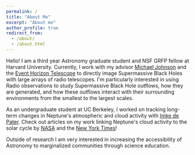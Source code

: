 ```yaml
---
permalink: /
title: "About Me"
excerpt: "About me"
author_profile: true
redirect_from: 
  - /about/
  - /about.html
---
```


Hello! I am a third year Astronomy graduate student and NSF GRFP fellow at Harvard University. Currently, I work with my advisor [Michael Johnson](http://www.scintillatingastronomy.com/) and the [Event Horizon Telescope](https://eventhorizontelescope.org/) to directly image Supermassive Black Holes with large arrays of radio telescopes. I'm particularly interested in using Radio observations to study Supermassive Black Hole outflows, how they are generated, and how these outflows interact with their surrounding environments from the smallest to the largest scales.

As an undergraduate student at UC Berkeley, I worked on tracking long-term changes in Neptune's atmospheric and cloud activity with [Imke de Pater](https://w.astro.berkeley.edu/~imke/). Check out articles on my work linking Neptune's cloud activity to the solar cycle by [NASA](https://www.nasa.gov/feature/goddard/2023/hubble-neptunes-disappearing-clouds-linked-to-the-solar-cycle) and the [New York Times](https://www.nytimes.com/2023/08/18/science/neptune-clouds-sun.html)!

Outside of research I am very interested in increasing the accessibility of Astronomy to marginalized communities through science education.
